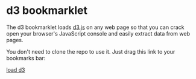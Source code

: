 d3 bookmarklet
==============

The d3 bookmarklet loads [d3.js](http://d3js.org) on any web page so that you
can crack open your browser's JavaScript console and easily extract data from
web pages.

You don't need to clone the repo to use it. Just drag this link to your
bookmarks bar:

<a href="javascript:(function()%7Bvar%20e=document.createElement(%22script%22);e.async=!0,e.src=%22http://d3js.org/d3.v2.min.js%22,document.body.appendChild(e)%7D)();">load d3</a>
